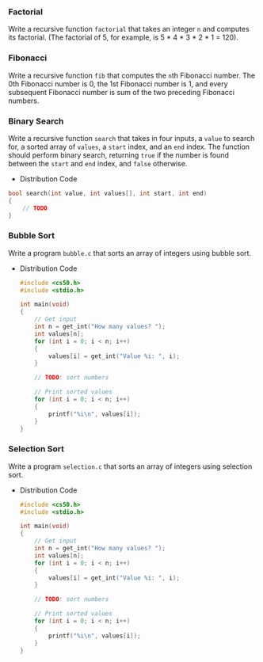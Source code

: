 ### Factorial

Write a recursive function `factorial` that takes an integer `n` and computes its factorial. (The factorial of 5, for example, is 5 * 4 * 3 * 2 * 1 = 120).

### Fibonacci

Write a recursive function `fib` that computes the `n`th Fibonacci number. The 0th Fibonacci number is 0, the 1st Fibonacci number is 1, and every subsequent Fibonacci number is sum of the two preceding Fibonacci numbers.
    
### Binary Search

Write a recursive function `search` that takes in four inputs, a `value` to search for, a sorted array of `values`, a `start` index, and an `end` index. The function should perform binary search, returning `true` if the number is found between the `start` and `end` index, and `false` otherwise.

- Distribution Code

```c
bool search(int value, int values[], int start, int end)
{
    // TODO
}
```

### Bubble Sort

Write a program `bubble.c` that sorts an array of integers using bubble sort.

- Distribution Code

    ```c
    #include <cs50.h>
    #include <stdio.h>

    int main(void)
    {
        // Get input
        int n = get_int("How many values? ");
        int values[n];
        for (int i = 0; i < n; i++)
        {
            values[i] = get_int("Value %i: ", i);
        }

        // TODO: sort numbers

        // Print sorted values
        for (int i = 0; i < n; i++)
        {
            printf("%i\n", values[i]);
        }
    }
    ```

### Selection Sort

Write a program `selection.c` that sorts an array of integers using selection sort.

- Distribution Code

    ```c
    #include <cs50.h>
    #include <stdio.h>

    int main(void)
    {
        // Get input
        int n = get_int("How many values? ");
        int values[n];
        for (int i = 0; i < n; i++)
        {
            values[i] = get_int("Value %i: ", i);
        }

        // TODO: sort numbers

        // Print sorted values
        for (int i = 0; i < n; i++)
        {
            printf("%i\n", values[i]);
        }
    }
    ```
